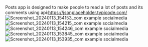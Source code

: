 Posts app is designed to make people to read a lot of posts and its comments
using api:https://jsonplaceholder.typicode.com/
![Screenshot_20240113_154153_com example socialmedia](https://github.com/omar7311/Posts-App/assets/62680716/ad78813e-36d7-4ead-87ce-a8cb9dc3c980)
![Screenshot_20240113_154215_com example socialmedia](https://github.com/omar7311/Posts-App/assets/62680716/2c936bd0-a1f2-403d-bc3a-5f85ecec77ad)
![Screenshot_20240113_154246_com example socialmedia](https://github.com/omar7311/Posts-App/assets/62680716/58a4e123-18cc-4afa-92a8-9077d8c87982)
![Screenshot_20240113_153845_com example socialmedia](https://github.com/omar7311/Posts-App/assets/62680716/1c32275d-f799-469c-b9d0-df95aa3359be)
![Screenshot_20240113_153935_com example socialmedia](https://github.com/omar7311/Posts-App/assets/62680716/2791ef64-0517-40d6-9c9f-f8584b499493)
